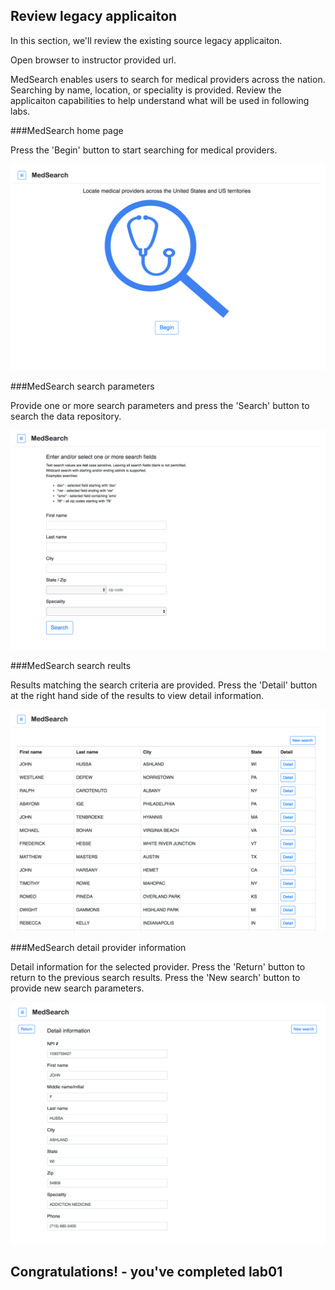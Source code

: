 

## Review legacy applicaiton

In this section, we'll review the existing source legacy applicaiton.

Open browser to instructor provided url.

MedSearch enables users to search for medical providers across the nation. Searching by name, location, or speciality is provided.  Review the applicaiton capabilities to help understand what will be used in following labs.


###MedSearch home page

Press the 'Begin' button to start searching for medical providers.

![](../images/medsearch01.png)


###MedSearch search parameters

Provide one or more search parameters and press the 'Search' button to search the data repository.

![](../images/medsearch02.png)


###MedSearch search reults

Results matching the search criteria are provided. Press the 'Detail' button at the right hand side of the results to view detail information.

![](../images/medsearch03.png)


###MedSearch detail provider information

Detail information for the selected provider.  Press the 'Return' button to return to the previous search results.  Press the 'New search' button to provide new search parameters.

![](../images/medsearch04.png)



Congratulations! - you've completed lab01
---
